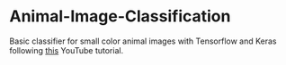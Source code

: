 # Animal-Image-Classification
Basic classifier for small color animal images with Tensorflow and Keras following [this](https://www.youtube.com/watch?v=iGWbqhdjf2s&feature=youtu.be) YouTube tutorial. 
